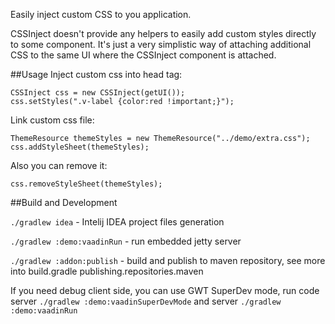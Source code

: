 Easily inject custom CSS to you application.

CSSInject doesn't provide any helpers to easily add custom styles directly to some component. It's just a very simplistic way of attaching additional CSS to the same UI where the CSSInject component is attached.

##Usage
Inject custom css into head tag:

```
CSSInject css = new CSSInject(getUI());
css.setStyles(".v-label {color:red !important;}");
```

Link custom css file:

```
ThemeResource themeStyles = new ThemeResource("../demo/extra.css");
css.addStyleSheet(themeStyles);
```

Also you can remove it:

```
css.removeStyleSheet(themeStyles);
```

##Build and Development

```./gradlew idea``` - Intelij IDEA project files generation

```./gradlew :demo:vaadinRun``` - run embedded jetty server

```./gradlew :addon:publish``` - build and publish to maven repository, see more into build.gradle publishing.repositories.maven

If you need debug client side, you can use GWT SuperDev mode, run
code server ```./gradlew :demo:vaadinSuperDevMode``` and server ```./gradlew :demo:vaadinRun```  
